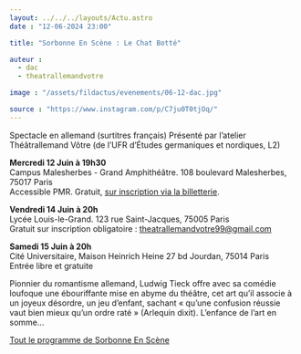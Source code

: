 ```yaml
---
layout: ../../../layouts/Actu.astro
date : "12-06-2024 23:00"

title: "Sorbonne En Scène : Le Chat Botté"

auteur :
  - dac
  - theatrallemandvotre

image : "/assets/fildactus/evenements/06-12-dac.jpg"

source : "https://www.instagram.com/p/C7ju0T0tjOq/"
---
```


Spectacle en allemand (surtitres français) Présenté par l’atelier Théâtrallemand Vôtre (de l’UFR d’Études germaniques et nordiques, L2)

__Mercredi 12 Juin à 19h30__  
Campus Malesherbes - Grand Amphithéâtre. 108 boulevard Malesherbes, 75017 Paris  
Accessible PMR. Gratuit, [sur inscription via la billetterie](https://www.billetweb.fr/sorbonne-en-scene-2024).

__Vendredi 14 Juin à 20h__  
Lycée Louis-le-Grand. 123 rue Saint-Jacques, 75005 Paris  
Gratuit sur inscription obligatoire : theatrallemandvotre99@gmail.com

__Samedi 15 Juin à 20h__  
Cité Universitaire, Maison Heinrich Heine 27 bd Jourdan, 75014 Paris  
Entrée libre et gratuite

Pionnier du romantisme allemand, Ludwig Tieck offre avec sa comédie loufoque une ébouriffante mise en abyme du théâtre, cet art qu’il associe à un joyeux désordre, un jeu d’enfant, sachant « qu’une confusion réussie vaut bien mieux qu’un ordre raté » (Arlequin dixit). L’enfance de l’art en somme…

[Tout le programme de Sorbonne En Scène](https://www.sorbonne-universite.fr/sorbonne-en-scene)


